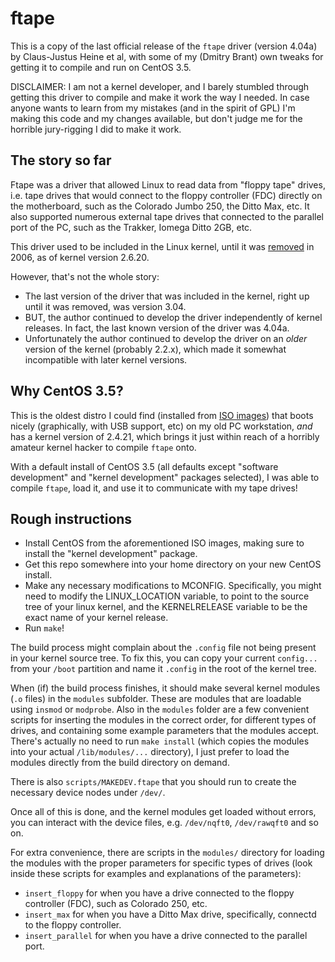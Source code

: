 # ftape

This is a copy of the last official release of the `ftape` driver (version 4.04a) by Claus-Justus Heine et al, with some of my (Dmitry Brant) own tweaks for getting it to compile and run on CentOS 3.5.

DISCLAIMER: I am not a kernel developer, and I barely stumbled through getting this driver to compile and make it work the way I needed. In case anyone wants to learn from my mistakes (and in the spirit of GPL) I'm making this code and my changes available, but don't judge me for the horrible jury-rigging I did to make it work.

## The story so far ##

Ftape was a driver that allowed Linux to read data from "floppy tape" drives, i.e. tape drives that would connect to the floppy controller (FDC) directly on the motherboard, such as the Colorado Jumbo 250, the Ditto Max, etc. It also supported numerous external tape drives that connected to the parallel port of the PC, such as the Trakker, Iomega Ditto 2GB, etc.

This driver used to be included in the Linux kernel, until it was [removed](https://lwn.net/Articles/202253/) in 2006, as of kernel version 2.6.20.

However, that's not the whole story:
* The last version of the driver that was included in the kernel, right up until it was removed, was version 3.04.
* BUT, the author continued to develop the driver independently of kernel releases. In fact, the last known version of the driver was 4.04a.
* Unfortunately the author continued to develop the driver on an _older_ version of the kernel (probably 2.2.x), which made it somewhat incompatible with later kernel versions.

## Why CentOS 3.5? ##

This is the oldest distro I could find (installed from [ISO images](https://vault.centos.org/3.5/isos/i386/)) that boots nicely (graphically, with USB support, etc) on my old PC workstation, _and_ has a kernel version of 2.4.21, which brings it just within reach of a horribly amateur kernel hacker to compile `ftape` onto.

With a default install of CentOS 3.5 (all defaults except "software development" and "kernel development" packages selected), I was able to compile `ftape`, load it, and use it to communicate with my tape drives!

## Rough instructions

* Install CentOS from the aforementioned ISO images, making sure to install the "kernel development" package.
* Get this repo somewhere into your home directory on your new CentOS install.
* Make any necessary modifications to MCONFIG. Specifically, you might need to modify the LINUX_LOCATION variable, to point to the source tree of your linux kernel, and the KERNELRELEASE variable to be the exact name of your kernel release.
* Run `make`!

The build process might complain about the `.config` file not being present in your kernel source tree. To fix this, you can copy your current `config...` from your `/boot` partition and name it `.config` in the root of the kernel tree.

When (if) the build process finishes, it should make several kernel modules (`.o` files) in the `modules` subfolder. These are modules that are loadable using `insmod` or `modprobe`. Also in the `modules` folder are a few convenient scripts for inserting the modules in the correct order, for different types of drives, and containing some example parameters that the modules accept. There's actually no need to run `make install` (which copies the modules into your actual `/lib/modules/...` directory), I just prefer to load the modules directly from the build directory on demand.

There is also `scripts/MAKEDEV.ftape` that you should run to create the necessary device nodes under `/dev/`.

Once all of this is done, and the kernel modules get loaded without errors, you can interact with the device files, e.g. `/dev/nqft0`, `/dev/rawqft0` and so on.

For extra convenience, there are scripts in the `modules/` directory for loading the modules with the proper parameters for specific types of drives (look inside these scripts for examples and explanations of the parameters):
* `insert_floppy` for when you have a drive connected to the floppy controller (FDC), such as Colorado 250, etc.
* `insert_max` for when you have a Ditto Max drive, specifically, connectd to the floppy controller.
* `insert_parallel` for when you have a drive connected to the parallel port.
